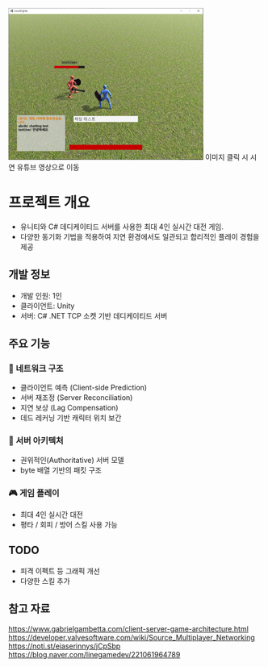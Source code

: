[![Gameplay Demo](img/sample1.png)](https://www.youtube.com/watch?v=qITD623zyWI)
이미지 클릭 시 시연 유튜브 영상으로 이동

# 프로젝트 개요
- 유니티와 C# 데디케이티드 서버를 사용한 최대 4인 실시간 대전 게임.
- 다양한 동기화 기법을 적용하여 지연 환경에서도 일관되고 합리적인 플레이 경험을 제공

## 개발 정보
- 개발 인원: 1인
- 클라이언트: Unity
- 서버: C# .NET TCP 소켓 기반 데디케이티드 서버

## 주요 기능
### 🔧 네트워크 구조
- 클라이언트 예측 (Client-side Prediction)
- 서버 재조정 (Server Reconciliation)
- 지연 보상 (Lag Compensation)
- 데드 레커닝 기반 캐릭터 위치 보간

### 🧠 서버 아키텍처
- 권위적인(Authoritative) 서버 모델
- byte 배열 기반의 패킷 구조

### 🎮 게임 플레이
- 최대 4인 실시간 대전
- 평타 / 회피 / 방어 스킬 사용 가능


## TODO
- 피격 이펙트 등 그래픽 개선
- 다양한 스킬 추가

## 참고 자료
https://www.gabrielgambetta.com/client-server-game-architecture.html
https://developer.valvesoftware.com/wiki/Source_Multiplayer_Networking
https://noti.st/eiaserinnys/jCpSbp
https://blog.naver.com/linegamedev/221061964789
